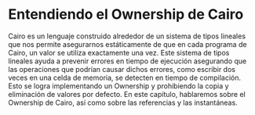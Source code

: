 # Entendiendo el Ownership de Cairo

Cairo es un lenguaje construido alrededor de un sistema de tipos lineales que nos permite asegurarnos estáticamente de que en cada programa de Cairo, un valor se utiliza exactamente una vez. Este sistema de tipos lineales ayuda a prevenir errores en tiempo de ejecución asegurando que las operaciones que podrían causar dichos errores, como escribir dos veces en una celda de memoria, se detecten en tiempo de compilación. Esto se logra implementando un Ownership y prohibiendo la copia y eliminación de valores por defecto. En este capítulo, hablaremos sobre el Ownership de Cairo, así como sobre las referencias y las instantáneas.